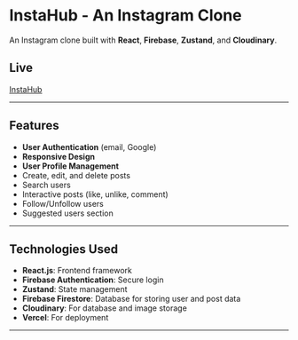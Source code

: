 # InstaHub - An Instagram Clone

An Instagram clone built with **React**, **Firebase**, **Zustand**, and **Cloudinary**.

## Live
[InstaHub](https://insta-hub-a-instagram-clone.vercel.app)

---

## Features
- **User Authentication** (email, Google)
- **Responsive Design**
- **User Profile Management**
- Create, edit, and delete posts
- Search users
- Interactive posts (like, unlike, comment)
- Follow/Unfollow users
- Suggested users section

---

## Technologies Used
- **React.js**: Frontend framework
- **Firebase Authentication**: Secure login
- **Zustand**: State management
- **Firebase Firestore**: Database for storing user and post data
- **Cloudinary**: For database and image storage
- **Vercel**: For deployment

---
